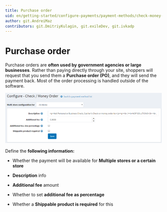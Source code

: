 ```yaml
---
title: Purchase order
uid: en/getting-started/configure-payments/payment-methods/check-money-order
author: git.AndreiMaz
contributors: git.DmitriyKulagin, git.exileDev, git.ivkadp
---
```


# Purchase order

Purchase orders are **often used by government agencies or large businesses**. Rather than paying directly through your site, shoppers will request that you send them a **Purchase order (PO)**, and they will send the payment back. Most of the order processing is handled outside of the software.

![purchaseorder](_static/check-money-order/purchaseorder.png)

Define the **following information:**

* Whether the payment will be available for **Multiple stores or a certain store**

* **Description** info

* **Additional fee** amount

* Whether to set **additional fee as percentage**

* Whether a **Shippable product is required** for this
